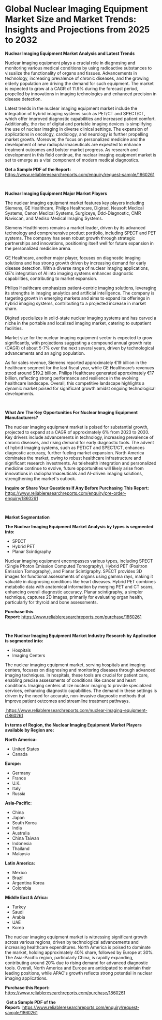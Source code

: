 <p><h1>Global Nuclear Imaging Equipment Market Size and Market Trends: Insights and Projections from 2025 to 2032</h1></p><p><strong>Nuclear Imaging Equipment Market Analysis and Latest Trends</strong></p>
<p><p>Nuclear imaging equipment plays a crucial role in diagnosing and monitoring various medical conditions by using radioactive substances to visualize the functionality of organs and tissues. Advancements in technology, increasing prevalence of chronic diseases, and the growing elderly population are driving the demand for such equipment. The market is expected to grow at a CAGR of 11.9% during the forecast period, propelled by innovations in imaging technologies and enhanced precision in disease detection.</p><p>Latest trends in the nuclear imaging equipment market include the integration of hybrid imaging systems such as PET/CT and SPECT/CT, which offer improved diagnostic capabilities and increased patient comfort. Additionally, the rise of digital and portable imaging devices is simplifying the use of nuclear imaging in diverse clinical settings. The expansion of applications in oncology, cardiology, and neurology is further propelling market growth. Moreover, the focus on personalized medicine and the development of new radiopharmaceuticals are expected to enhance treatment outcomes and bolster market progress. As research and development in this field continue, the nuclear imaging equipment market is set to emerge as a vital component of modern medical diagnostics.</p></p>
<p><strong>Get a Sample PDF of the Report:&nbsp;</strong> <a href="https://www.reliableresearchreports.com/enquiry/request-sample/1860261?utm_campaign=2395&utm_medium=2&utm_source=Github&utm_content=ia&utm_term=13042025&utm_id=nuclear-imaging-equipment">https://www.reliableresearchreports.com/enquiry/request-sample/1860261</a></p>
<p>&nbsp;</p>
<p><strong>Nuclear Imaging Equipment Major Market Players</strong></p>
<p><p>The nuclear imaging equipment market features key players including Siemens, GE Healthcare, Philips Healthcare, Digirad, Neusoft Medical Systems, Canon Medical Systems, Surgiceye, Ddd-Diagnostic, CMR Naviscan, and Mediso Medical Imaging Systems. </p><p>Siemens Healthineers remains a market leader, driven by its advanced technology and comprehensive product portfolio, including SPECT and PET systems. The company has seen robust growth through strategic partnerships and innovations, positioning itself well for future expansion in the personalized medicine arena.</p><p>GE Healthcare, another major player, focuses on diagnostic imaging solutions and has strong growth driven by increasing demand for early disease detection. With a diverse range of nuclear imaging applications, GE's integration of AI into imaging systems enhances diagnostic capabilities, contributing to market expansion.</p><p>Philips Healthcare emphasizes patient-centric imaging solutions, leveraging its strengths in imaging analytics and artificial intelligence. The company is targeting growth in emerging markets and aims to expand its offerings in hybrid imaging systems, contributing to a projected increase in market share.</p><p>Digirad specializes in solid-state nuclear imaging systems and has carved a niche in the portable and localized imaging market, catering to outpatient facilities. </p><p>Market size for the nuclear imaging equipment sector is expected to grow significantly, with projections suggesting a compound annual growth rate (CAGR) of about 5-7% over the next several years, driven by technological advancements and an aging population. </p><p>As for sales revenue, Siemens reported approximately €19 billion in the healthcare segment for the last fiscal year, while GE Healthcare’s revenues stood around $19.2 billion. Philips Healthcare generated approximately €17 billion, reflecting strong performance and resilience in the evolving healthcare landscape. Overall, this competitive landscape highlights a dynamic market poised for significant growth amidst ongoing technological developments.</p></p>
<p>&nbsp;</p>
<p><strong>What Are The Key Opportunities For Nuclear Imaging Equipment Manufacturers?</strong></p>
<p><p>The nuclear imaging equipment market is poised for substantial growth, projected to expand at a CAGR of approximately 6% from 2023 to 2030. Key drivers include advancements in technology, increasing prevalence of chronic diseases, and rising demand for early diagnostic tools. The advent of hybrid imaging systems, such as PET/CT and SPECT/CT, enhances diagnostic accuracy, further fueling market expansion. North America dominates the market, owing to robust healthcare infrastructure and significant research investments. As telehealth integration and personalized medicine continue to evolve, future opportunities will likely arise from innovations in radiopharmaceuticals and AI-driven imaging solutions, strengthening the market's outlook.</p></p>
<p><strong>Inquire or Share Your Questions If Any Before Purchasing This Report:</strong> <a href="https://www.reliableresearchreports.com/enquiry/pre-order-enquiry/1860261?utm_campaign=2395&utm_medium=2&utm_source=Github&utm_content=ia&utm_term=13042025&utm_id=nuclear-imaging-equipment">https://www.reliableresearchreports.com/enquiry/pre-order-enquiry/1860261</a></p>
<p>&nbsp;</p>
<p><strong>Market Segmentation</strong></p>
<p><strong>The Nuclear Imaging Equipment Market Analysis by types is segmented into:</strong></p>
<p><ul><li>SPECT</li><li>Hybrid PET</li><li>Planar Scintigraphy</li></ul></p>
<p><p>Nuclear imaging equipment encompasses various types, including SPECT (Single Photon Emission Computed Tomography), Hybrid PET (Positron Emission Tomography), and Planar Scintigraphy. SPECT provides 3D images for functional assessments of organs using gamma rays, making it valuable in diagnosing conditions like heart diseases. Hybrid PET combines metabolic data with anatomical information by merging PET and CT scans, enhancing overall diagnostic accuracy. Planar scintigraphy, a simpler technique, captures 2D images, primarily for evaluating organ health, particularly for thyroid and bone assessments.</p></p>
<p><strong>Purchase this Report:&nbsp;</strong><a href="https://www.reliableresearchreports.com/purchase/1860261?utm_campaign=2395&utm_medium=2&utm_source=Github&utm_content=ia&utm_term=13042025&utm_id=nuclear-imaging-equipment">https://www.reliableresearchreports.com/purchase/1860261</a></p>
<p>&nbsp;</p>
<p><strong>The Nuclear Imaging Equipment Market Industry Research by Application is segmented into:</strong></p>
<p><ul><li>Hospitals</li><li>Imaging Centers</li></ul></p>
<p><p>The nuclear imaging equipment market, serving hospitals and imaging centers, focuses on diagnosing and monitoring diseases through advanced imaging techniques. In hospitals, these tools are crucial for patient care, enabling precise assessments of conditions like cancer and heart conditions. Imaging centers utilize nuclear imaging to provide specialized services, enhancing diagnostic capabilities. The demand in these settings is driven by the need for accurate, non-invasive diagnostic methods that improve patient outcomes and streamline treatment pathways.</p></p>
<p><a href="https://www.reliableresearchreports.com/nuclear-imaging-equipment-r1860261?utm_campaign=2395&utm_medium=2&utm_source=Github&utm_content=ia&utm_term=13042025&utm_id=nuclear-imaging-equipment">&nbsp;https://www.reliableresearchreports.com/nuclear-imaging-equipment-r1860261</a></p>
<p><strong>In terms of Region, the Nuclear Imaging Equipment Market Players available by Region are:</strong></p>
<p>
    <p> <strong> North America: </strong>
        <ul>
            <li>United States</li>
            <li>Canada</li>
        </ul>
        </p> 
    <p> <strong> Europe: </strong>
        <ul>
            <li>Germany</li>
            <li>France</li>
            <li>U.K.</li>
            <li>Italy</li>
            <li>Russia</li>
        </ul>
        </p> 
    <p> <strong> Asia-Pacific: </strong>
        <ul>
            <li>China</li>
            <li>Japan</li>
            <li>South Korea</li>
            <li>India</li>
            <li>Australia</li>
            <li>China Taiwan</li>
            <li>Indonesia</li>
            <li>Thailand</li>
            <li>Malaysia</li>
        </ul>
        </p> 
    <p> <strong> Latin America: </strong>
        <ul>
            <li>Mexico</li>
            <li>Brazil</li>
            <li>Argentina Korea</li>
            <li>Colombia</li>
        </ul>
        </p> 
    <p> <strong> Middle East & Africa: </strong>
        <ul>
            <li>Turkey</li>
            <li>Saudi</li>
            <li>Arabia</li>
            <li>UAE</li>
            <li>Korea</li>
        </ul>
    </p>
    </p>
<p><p>The nuclear imaging equipment market is witnessing significant growth across various regions, driven by technological advancements and increasing healthcare expenditures. North America is poised to dominate the market, holding approximately 40% share, followed by Europe at 30%. The Asia-Pacific region, particularly China, is rapidly expanding, contributing around 20% due to rising demand for advanced diagnostic tools. Overall, North America and Europe are anticipated to maintain their leading positions, while APAC's growth reflects strong potential in nuclear imaging applications.</p></p>
<p><strong>Purchase this Report: </strong><a href="https://www.reliableresearchreports.com/purchase/1860261?utm_campaign=2395&utm_medium=2&utm_source=Github&utm_content=ia&utm_term=13042025&utm_id=nuclear-imaging-equipment">https://www.reliableresearchreports.com/purchase/1860261</a></p>
<p>&nbsp;<strong>Get a Sample PDF of the Report:&nbsp;&nbsp;</strong><a href="https://www.reliableresearchreports.com/enquiry/request-sample/1860261?utm_campaign=2395&utm_medium=2&utm_source=Github&utm_content=ia&utm_term=13042025&utm_id=nuclear-imaging-equipment">https://www.reliableresearchreports.com/enquiry/request-sample/1860261</a></p>
<p><strong></strong></p>
<p><p></p><p></p><p></p></p>